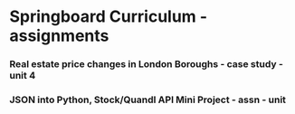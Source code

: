 # Springboard Curriculum - assignments
### Real estate price changes in London Boroughs - case study - unit 4
### JSON into Python, Stock/Quandl API Mini Project - assn - unit 

